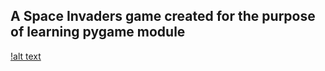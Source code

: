 ## A Space Invaders game created for the purpose of learning pygame module

[!alt text](https://github.com/Greccu/Pygames/blob/master/Tutorial%20-%20Space%20Invaders/image.png)
